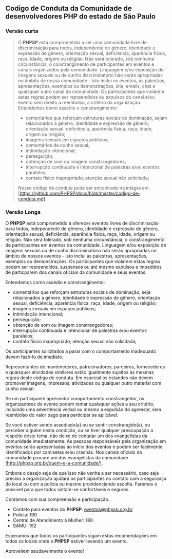 ## Codigo de Conduta da Comunidade de desenvolvedores PHP do estado de São Paulo

### Versão curta

> O **PHPSP** está comprometido a ser uma comunidade livre de discriminação para todos, independente de gênero, identidade e expressão de gênero, orientação sexual, deficiência, aparência física, raça, idade, origem ou religião.
> Não será tolerado, sob nenhuma circunstância, o constrangimento de participantes em eventos e canais organizados pela comunidade.
> Linguagem e/ou exposição de imagens sexuais ou de cunho discriminatório não serão apropriadas no âmbito de nossa comunidade - isto inclui os eventos, as palestras, apresentações, exemplos ou demonstrações, site, emails, chat e quaisquer outro canal da comunidade.
> Os participantes que violarem estas regras podem ser repreendidos ou expulsos do canal e/ou evento sem direito a reembolso, a critério da organização.
> Entendemos como assédio e constrangimento:

> * comentários que reforçam estruturas sociais de dominação, sejam relacionados a gênero, identidade e expressão de gênero, orientação sexual, deficiência, aparência física, raça, idade, origem ou religião;
> * imagens sexuais em espaços públicos;
> * comentários de cunho sexual;
> * intimidação intencional; 
> * perseguição;
> * obtenção de som ou imagem constrangedores;
> * interrupção continuada e intencional de palestras e/ou eventos paralelos;
> * contato físico inapropriado; atenção sexual não solicitada;

> Nosso código de conduta pode ser encontrado na íntegra em [https://github.com/PHPSP/docs/blob/master/codigo-de-conduta.md].

### Versão Longa

O **PHPSP** está comprometido a oferecer eventos livres de discriminação para todos, independente de gênero, identidade e expressão de gênero, orientação sexual, deficiência, aparência física, raça, idade, origem ou religião.
Não será tolerado, sob nenhuma circunstância, o constrangimento de participantes em eventos da comunidade.
Linguagem e/ou exposição de imagens sexuais ou de cunho discriminatório não serão apropriadas no âmbito de nossos eventos - isto inclui as palestras, apresentações, exemplos ou demonstrações.
Os participantes que violarem estas regras podem ser repreendidos, suspensos ou até mesmo expulsos e impedidos de particparem dos canais oficiais da comunidade e seus eventos.

Entendemos como assédio e constrangimento: 

* comentários que reforçam estruturas sociais de dominação, seja relacionados a gênero, identidade e expressão de gênero, orientação sexual, deficiência, aparência física, raça, idade, origem ou religião;
* imagens sexuais em espaços públicos; 
* intimidação intencional; 
* perseguição;
* obtenção de som ou imagem constrangedores;
* interrupção continuada e intencional de palestras e/ou eventos paralelos;
* contato físico inapropriado; atenção sexual não solicitada;

Os participantes solicitados a parar com o comportamento inadequado devem fazê-lo de imediato.

Representantes de mantenedores, patrocinadores, parceiros, fornecedores e quaisquer atividades similares estão igualmente sujeitos às mesmas regras deste código de conduta. 
Em especial os estandes não devem promover imagens, impressos, atividades ou qualquer outro material com cunho sexual. 

Se um participante apresentar comportamento constrangedor, os organizadores do evento podem tomar quaisquer ações a seu critério, incluindo uma advertência verbal ou mesmo a expulsão do agressor, sem reembolso do valor pago para participar se aplicável.

Se você estiver sendo assediado(a) ou se sentir constrangido(a), ou perceber alguém nesta condição, ou se tiver qualquer preocupação a respeito deste tema, não deixe de contatar um dos evangelistas da comunidade imediatamente. 
As pessoas responsáveis pela organização em eventos serão apresentadas ao início dos eventos e podem ser facilmente identificados por camisetas e/ou crachás. Nos canais oficiais da comunidade procure um dos evangelistas da comunidade [http://phpsp.org.br/quem-e-a-comunidade/].

Embora o desejo seja de que isso não venha a ser necessário, caso seja preciso a organização ajudará os participantes no contato com a segurança do local ou com a polícia ou mesmo providenciando escolta. 
Faremos o possível para que todos sintam-se confortáveis e seguros.

Contamos com sua compreensão e participação.

* Contato para eventos do **PHPSP**: eventos@phpsp.org.br
* Polícia: 190
* Central de Atendimento à Mulher: 180
* SAMU: 192

Esperamos que todos os participantes sigam estas recomendações em todos os locais onde o **PHPSP** estiver levando um evento.

Aproveitem saudavelmente o evento!
